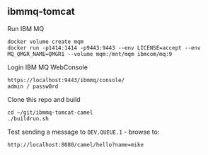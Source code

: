 ## ibmmq-tomcat

Run IBM MQ
```
docker volume create mqm
docker run -p1414:1414 -p9443:9443 --env LICENSE=accept --env MQ_QMGR_NAME=QMGR1 --volume mqm:/mnt/mqm ibmcom/mq:9
```

Login IBM MQ WebConsole
```
https://localhost:9443/ibmmq/console/
admin / passw0rd
```

Clone this repo and build
```
cd ~/git/ibmmq-tomcat-camel
./buildrun.sh
```

Test sending a message to `DEV.QUEUE.1` - browse to:

```
http://localhost:8080/camel/hello?name=mike
```

